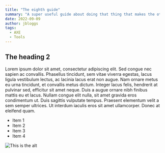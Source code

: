 ```yaml
---
title: "The eighth guide"
summary: "A super useful guide about doing that thing that makes the other thing accessible to everybody"
date: 2022-09-09
author: jbloggs
tags:
  - AXE
  - Tools
---
```


## The heading 2


Lorem ipsum dolor sit amet, consectetur adipiscing elit. Sed congue nec sapien ac convallis. Phasellus tincidunt, sem vitae viverra egestas, lacus ligula vestibulum lectus, ac lacinia lacus erat non augue. Nam ornare metus eu urna tincidunt, et convallis metus dictum. Integer lacus felis, hendrerit at pulvinar sed, efficitur sit amet neque. Duis a augue ornare nibh finibus mattis eu et lacus. Nullam congue elit nulla, sit amet gravida eros condimentum ut. Duis sagittis vulputate tempus. Praesent elementum velit a sem semper ultrices. Ut interdum iaculis eros sit amet ullamcorper. Donec at eleifend quam.

- Item 1
- Item 2
- Item 3
- Item 4

![This is the alt](/img/test.jpeg)
